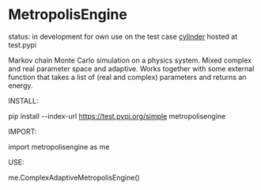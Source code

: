 # MetropolisEngine

status: in development for own use on the test case [cylinder](https://github.com/jklebes/cylinder)
      hosted at test.pypi

Markov chain Monte Carlo simulation on a physics system.  Mixed complex and real parameter space and adaptive. 
Works together with some external function that takes a list of (real and complex) parameters and returns an energy. 

INSTALL:

pip install --index-url https://test.pypi.org/simple metropolisengine

IMPORT:

import metropolisengine as me

USE:

me.ComplexAdaptiveMetropolisEngine()


